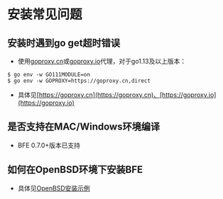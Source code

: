 # 安装常见问题

## 安装时遇到go get超时错误
- 使用[goproxy.cn](https://goproxy.cn)或[goproxy.io](https://goproxy.io)代理，对于go1.13及以上版本：
```
$ go env -w GO111MODULE=on
$ go env -w GOPROXY=https://goproxy.cn,direct
```
- 具体见[https://goproxy.cn](https://goproxy.cn)、[https://goproxy.io](https://goproxy.io)

## 是否支持在MAC/Windows环境编译
- BFE 0.7.0+版本已支持

## 如何在OpenBSD环境下安装BFE
- 具体见[OpenBSD安装示例](https://github.com/baidu/bfe/blob/develop/docs/zh_cn/example/install_on_openbsd.md)